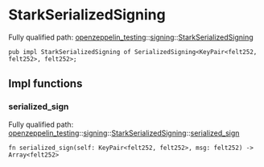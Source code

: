 # StarkSerializedSigning

Fully qualified path: [openzeppelin_testing](./openzeppelin_testing.md)::[signing](./openzeppelin_testing-signing.md)::[StarkSerializedSigning](./openzeppelin_testing-signing-StarkSerializedSigning.md)

<pre><code class="language-cairo">pub impl StarkSerializedSigning of SerializedSigning&lt;KeyPair&lt;felt252, felt252&gt;, felt252&gt;;</code></pre>

## Impl functions

### serialized_sign

Fully qualified path: [openzeppelin_testing](./openzeppelin_testing.md)::[signing](./openzeppelin_testing-signing.md)::[StarkSerializedSigning](./openzeppelin_testing-signing-StarkSerializedSigning.md)::[serialized_sign](./openzeppelin_testing-signing-StarkSerializedSigning.md#serialized_sign)

<pre><code class="language-cairo">fn serialized_sign(self: KeyPair&lt;felt252, felt252&gt;, msg: felt252) -&gt; Array&lt;felt252&gt;</code></pre>


